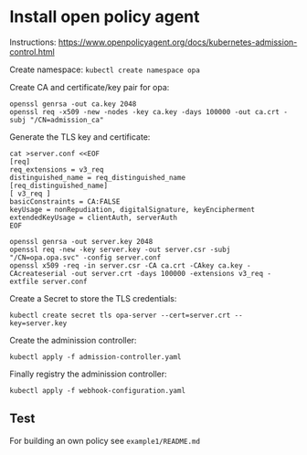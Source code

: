 # Install open policy agent

Instructions: https://www.openpolicyagent.org/docs/kubernetes-admission-control.html

Create namespace: `kubectl create namespace opa`

Create CA and certificate/key pair for opa:

```
openssl genrsa -out ca.key 2048
openssl req -x509 -new -nodes -key ca.key -days 100000 -out ca.crt -subj "/CN=admission_ca"
```

Generate the TLS key and certificate:

```
cat >server.conf <<EOF
[req]
req_extensions = v3_req
distinguished_name = req_distinguished_name
[req_distinguished_name]
[ v3_req ]
basicConstraints = CA:FALSE
keyUsage = nonRepudiation, digitalSignature, keyEncipherment
extendedKeyUsage = clientAuth, serverAuth
EOF
```

```
openssl genrsa -out server.key 2048
openssl req -new -key server.key -out server.csr -subj "/CN=opa.opa.svc" -config server.conf
openssl x509 -req -in server.csr -CA ca.crt -CAkey ca.key -CAcreateserial -out server.crt -days 100000 -extensions v3_req -extfile server.conf
```

Create a Secret to store the TLS credentials:

```
kubectl create secret tls opa-server --cert=server.crt --key=server.key
```

Create the adminission controller:

```
kubectl apply -f admission-controller.yaml
```

Finally registry the adminission controller:

```
kubectl apply -f webhook-configuration.yaml
```

## Test

For building an own policy see `example1/README.md`

